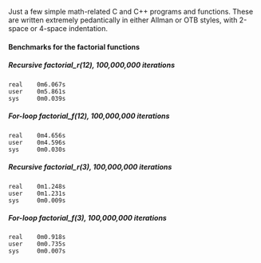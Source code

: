 Just a few simple math-related C and C++ programs and functions.
These are written extremely pedantically in either Allman or OTB
styles, with 2-space or 4-space indentation.


#### Benchmarks for the factorial functions
##### Recursive factorial_r(12), 100,000,000 iterations

    real    0m6.067s
    user    0m5.861s
    sys     0m0.039s

##### For-loop factorial_f(12), 100,000,000 iterations

    real    0m4.656s
    user    0m4.596s
    sys     0m0.030s

##### Recursive factorial_r(3), 100,000,000 iterations

    real    0m1.248s
    user    0m1.231s
    sys     0m0.009s

##### For-loop factorial_f(3), 100,000,000 iterations

    real    0m0.918s
    user    0m0.735s
    sys     0m0.007s
